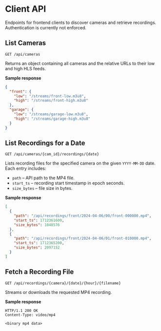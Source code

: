# Client API

Endpoints for frontend clients to discover cameras and retrieve recordings. Authentication is currently not enforced.

## List Cameras

`GET /api/cameras`

Returns an object containing all cameras and the relative URLs to their low and high HLS feeds.

**Sample response**

```json
{
  "front": {
    "low": "/streams/front-low.m3u8",
    "high": "/streams/front-high.m3u8"
  },
  "garage": {
    "low": "/streams/garage-low.m3u8",
    "high": "/streams/garage-high.m3u8"
  }
}
```

## List Recordings for a Date

`GET /api/cameras/{cam_id}/recordings/{date}`

Lists recording files for the specified camera on the given `YYYY-MM-DD` date. Each entry includes:

- `path` – API path to the MP4 file.
- `start_ts` – recording start timestamp in epoch seconds.
- `size_bytes` – file size in bytes.

**Sample response**

```json
[
  {
    "path": "/api/recordings/front/2024-04-06/00/front-000000.mp4",
    "start_ts": 1712361600,
    "size_bytes": 1048576
  },
  {
    "path": "/api/recordings/front/2024-04-06/01/front-010000.mp4",
    "start_ts": 1712365200,
    "size_bytes": 2097152
  }
]
```

## Fetch a Recording File

`GET /api/recordings/{camera}/{date}/{hour}/{filename}`

Streams or downloads the requested MP4 recording.

**Sample response**

```http
HTTP/1.1 200 OK
Content-Type: video/mp4

<binary mp4 data>
```
